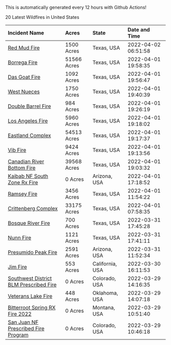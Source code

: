 This is automatically generated every 12 hours with Github Actions!

20 Latest Wildfires in United States

 | Incident Name | Acres | State | Date and Time |
|:---|:---|:---|:---|
| [Red Mud Fire](https://inciweb.nwcg.gov/incident/8046/) | 1500 Acres | Texas, USA | 2022-04-02 06:51:58 |
| [Borrega Fire](https://inciweb.nwcg.gov/incident/8043/) | 51566 Acres | Texas, USA | 2022-04-01 19:58:35 |
| [Das Goat Fire](https://inciweb.nwcg.gov/incident/8030/) | 1092 Acres | Texas, USA | 2022-04-01 19:56:47 |
| [West Nueces](https://inciweb.nwcg.gov/incident/8039/) | 1750 Acres | Texas, USA | 2022-04-01 19:40:39 |
| [Double Barrel Fire](https://inciweb.nwcg.gov/incident/8045/) | 984 Acres | Texas, USA | 2022-04-01 19:26:19 |
| [Los Angeles Fire](https://inciweb.nwcg.gov/incident/8042/) | 5960 Acres | Texas, USA | 2022-04-01 19:18:02 |
| [Eastland Complex](https://inciweb.nwcg.gov/incident/8010/) | 54513 Acres | Texas, USA | 2022-04-01 19:17:37 |
| [Vib Fire ](https://inciweb.nwcg.gov/incident/8044/) | 9424 Acres | Texas, USA | 2022-04-01 19:13:56 |
| [Canadian River Bottom Fire](https://inciweb.nwcg.gov/incident/8041/) | 39568 Acres | Texas, USA | 2022-04-01 19:03:32 |
| [Kaibab NF South Zone Rx Fire](https://inciweb.nwcg.gov/incident/5922/) | 0 Acres | Arizona, USA | 2022-04-01 17:18:52 |
| [Ramsey Fire](https://inciweb.nwcg.gov/incident/8020/) | 3456 Acres | Texas, USA | 2022-04-01 11:54:22 |
| [Crittenberg Complex](https://inciweb.nwcg.gov/incident/8033/) | 33175 Acres | Texas, USA | 2022-04-01 07:58:35 |
| [Bosque River Fire](https://inciweb.nwcg.gov/incident/8034/) | 700 Acres | Texas, USA | 2022-03-31 17:45:28 |
| [Nunn Fire](https://inciweb.nwcg.gov/incident/8038/) | 1121 Acres | Texas, USA | 2022-03-31 17:41:11 |
| [Presumido Peak Fire](https://inciweb.nwcg.gov/incident/8036/) | 2591 Acres | Arizona, USA | 2022-03-31 11:52:34 |
| [Jim Fire](https://inciweb.nwcg.gov/incident/7987/) | 553 Acres | California, USA | 2022-03-30 16:11:53 |
| [Southwest District BLM Prescribed Fire ](https://inciweb.nwcg.gov/incident/7852/) | 0 Acres | Colorado, USA | 2022-03-29 14:16:35 |
| [Veterans Lake Fire](https://inciweb.nwcg.gov/incident/8023/) | 448 Acres | Oklahoma, USA | 2022-03-29 14:07:18 |
| [Bitterroot Spring RX Fire 2022](https://inciweb.nwcg.gov/incident/8024/) | 0 Acres | Montana, USA | 2022-03-29 10:51:40 |
| [San Juan NF Prescribed Fire Program](https://inciweb.nwcg.gov/incident/6288/) | 0 Acres | Colorado, USA | 2022-03-29 10:46:18 |
